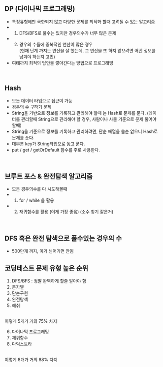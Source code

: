 ## DP (다이나믹 프로그래밍)
- 특정유형에만 국한되지 않고 다양한 문제를 최적화 할때 고려될 수 있는 알고리즘
- 1. DFS/BFS로 풀수는 있지만 경우의수가 너무 많은 문제
- 2. 경우의 수들에 중복적인 연산이 많은 경우 
  <br/>(현재 단계 까지는 연산을 잘 했는데, 그 연산을 또 하지 않으려면 어떤 정보를 남겨야 하는지 고민)
- 여태까지 최적의 답안을 쌓아간다는 방법으로 프로그래밍
<br/>

## Hash
- 모든 데이터 타입으로 접근이 가능
- 경우의 수 구하기 문제
- String을 기반으로 정보를 기록하고 관리해야 할때 는 Hash로 문제를 푼다.
  (데이터를 관리할때 String으로 관리해야 할 경우, 사람이나 사물 기준으로 문제 풀어야할때)
- String을 기준으로 정보를 기록하고 관리하려면, 단순 배열을 쓸순 없으니 Hash로 문제를 푼다.
- 대부분 key가 String타입으로 놓고 푼다.
- put / get / getOrDefault 함수를 주로 사용한다.
<br/>

## 브루트 포스 & 완전탐색 알고리즘
- 모든 경우의수를 다 시도해볼때
- 1. for / while 을 활용 
- 2. 재귀함수를 활용 (이게 가장 좋음)
  (소수 찾기 같은거)
<br/>

## DFS 혹은 완전 탐색으로 풀수있는 경우의 수
- 500만개 까지, 이거 넘어가면 안됨

## 코딩테스트 문제 유형 높은 순위
1. DFS/BFS : 정말 완벽하게 할줄 알아야 함
2. 문자열
3. 단순구현
4. 완전탐색
5. 해쉬

<br/> 이렇게 5개가 거의 75% 차지 <br/>

6. 다이나믹 프로그래밍
7. 재귀함수
8. 다익스트라

<br/> 이렇게 8개가 거의 88% 차지
